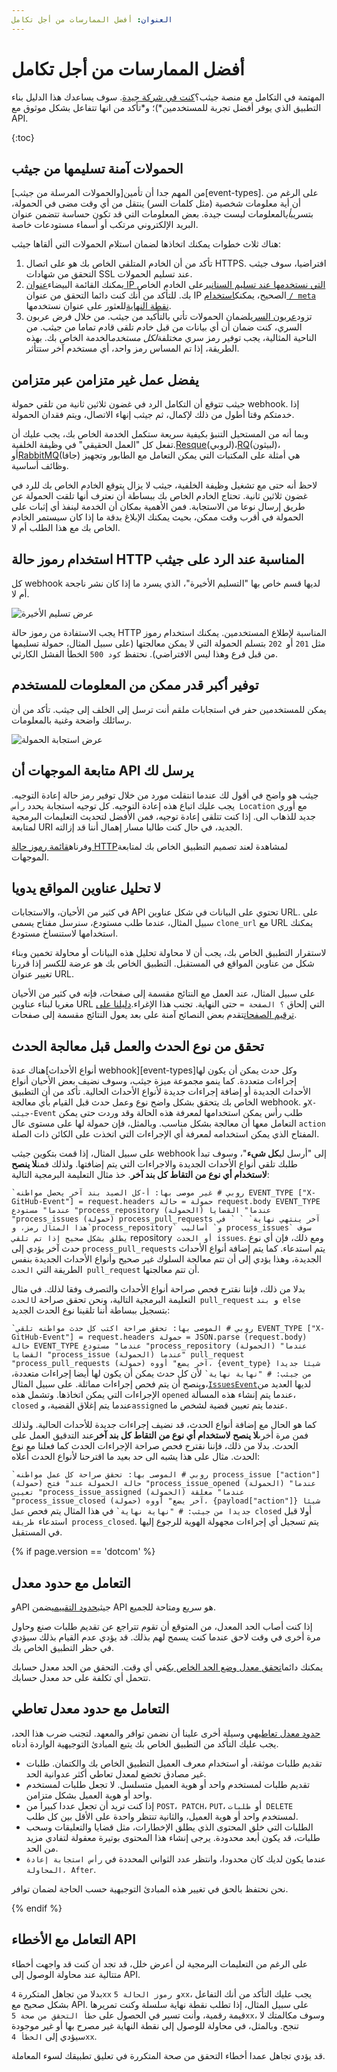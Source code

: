 ```yaml
---
العنوان: أفضل الممارسات من أجل تكامل
---
```


# أفضل الممارسات من أجل تكامل

المهتمة في التكامل مع منصة جيثب؟[كنت في شركة جيدة](https://github.com/integrations). سوف يساعدك هذا الدليل بناء التطبيق الذي يوفر أفضل تجربة للمستخدمين*)؛ و*تأكد من انها تتفاعل بشكل موثوق مع API.

{:toc}

## الحمولات آمنة تسليمها من جيثب

من المهم جدا أن تأمين[والحمولات المرسلة من جيثب][event-types]. على الرغم من أن أية معلومات شخصية (مثل كلمات السر) ينتقل من أي وقت مضى في الحمولة، بتسريب*أي*المعلومات ليست جيدة. بعض المعلومات التي قد تكون حساسة تتضمن عنوان البريد الإلكتروني مرتكب أو أسماء مستودعات خاصة.

هناك ثلاث خطوات يمكنك اتخاذها لضمان استلام الحمولات التي ألقاها جيثب:

1. تأكد من أن الخادم المتلقي الخاص بك هو على اتصال HTTPS. افتراضيا، سوف جيثب التحقق من شهادات SSL عند تسليم الحمولات.
2. يمكنك القائمة البيضاء[عنوان IP التي نستخدمها عند تسليم السنانير](https://help.github.com/articles/what-ip-addresses-does-github-use-that-i-should-whitelist)على الخادم الخاص بك. للتأكد من أنك كنت دائما التحقق من عنوان IP الصحيح، يمكنك[استخدام `/ meta` نقطة النهاية](/v3/meta/#meta)للعثور على عنوان نستخدمها.
3. تزود[عربون السري](/webhooks/securing/)لضمان الحمولات تأتي بالتأكيد من جيثب. من خلال فرض عربون السري، كنت ضمان أن أي بيانات من قبل خادم تلقى قادم تماما من جيثب. من الناحية المثالية، يجب توفير رمز سري مختلفة*لكل مستخدم*الخدمة الخاص بك. بهذه الطريقة، إذا تم المساس رمز واحد، أي مستخدم آخر ستتأثر.

## يفضل عمل غير متزامن عبر متزامن

جيثب تتوقع أن التكامل الرد في غضون ثلاثين ثانية من تلقي حمولة webhook. إذا خدمتكم وقتا أطول من ذلك لإكمال، ثم جيثب إنهاء الاتصال، ويتم فقدان الحمولة.

وبما أنه من المستحيل التنبؤ بكيفية سريعة ستكمل الخدمة الخاص بك، يجب عليك أن تفعل كل "العمل الحقيقي" في وظيفة الخلفية.[Resque](https://github.com/resque/resque/)(لروبي)،[RQ](http://python-rq.org/)(لبيثون)، أو[RabbitMQ](http://www.rabbitmq.com/)(جافا) هي أمثلة على المكتبات التي يمكن التعامل مع الطابور وتجهيز وظائف أساسية.

لاحظ أنه حتى مع تشغيل وظيفة الخلفية، جيثب لا يزال يتوقع الخادم الخاص بك للرد في غضون ثلاثين ثانية. تحتاج الخادم الخاص بك ببساطة أن نعترف أنها تلقت الحمولة عن طريق إرسال نوعا من الاستجابة. فمن الأهمية بمكان أن الخدمة لينفذ أي إثبات على الحمولة في أقرب وقت ممكن، بحيث يمكنك الإبلاغ بدقة ما إذا كان سيستمر الخادم الخاص بك مع هذا الطلب أم لا.

## استخدام رموز حالة HTTP المناسبة عند الرد على جيثب

كل webhook لديها قسم خاص بها "التسليم الأخيرة"، الذي يسرد ما إذا كان نشر ناجحة أم لا.

![عرض تسليم الأخيرة](/assets/images/webhooks_recent_deliveries.png)

يجب الاستفادة من رموز حالة HTTP المناسبة لإطلاع المستخدمين. يمكنك استخدام رموز مثل `201` أو` 202` بتسلم الحمولة التي لا يمكن معالجتها (على سبيل المثال، حمولة تسليمها من قبل فرع وهذا ليس الافتراضي). نحتفظ `كود 500` الخطأ الفشل الكارثي.

## توفير أكبر قدر ممكن من المعلومات للمستخدم

يمكن للمستخدمين حفر في استجابات ملقم أنت ترسل إلى الخلف إلى جيثب. تأكد من أن رسائلك واضحة وغنية بالمعلومات.

![عرض استجابة الحمولة](/assets/images/payload_response_tab.png)

## متابعة الموجهات أن API يرسل لك

جيثب هو واضح في أقول لك عندما انتقلت مورد من خلال توفير رمز حالة إعادة التوجيه. يجب عليك اتباع هذه إعادة التوجيه. كل توجيه استجابة يحدد `رأس Location` مع أوري جديد للذهاب الى. إذا كنت تتلقى إعادة توجيه، فمن الأفضل لتحديث التعليمات البرمجية لمتابعة URI الجديد، في حال كنت طالبا مسار إهمال أننا قد إزالته.

وفرناه[قائمة رموز حالة HTTP](/v3/#http-redirects)لمشاهدة لعند تصميم التطبيق الخاص بك لمتابعة الموجهات.

## لا تحليل عناوين المواقع يدويا

في كثير من الأحيان، والاستجابات API تحتوي على البيانات في شكل عناوين URL. على سبيل المثال، عندما طلب مستودع، سنرسل مفتاح يسمى `clone_url` مع URL يمكنك استخدامها لاستنساخ مستودع.

لاستقرار التطبيق الخاص بك، يجب أن لا محاولة تحليل هذه البيانات أو محاولة تخمين وبناء شكل من عناوين المواقع في المستقبل. التطبيق الخاص بك هو عرضة للكسر إذا قررنا تغيير عنوان URL.

على سبيل المثال، عند العمل مع النتائج مقسمة إلى صفحات، فإنه في كثير من الأحيان مغريا <number> لبناء عناوين URL التي إلحاق `؟ الصفحة =` حتى النهاية. تجنب هذا الإغراء.[دليلنا على ترقيم الصفحات](/guides/traversing-with-pagination)تقدم بعض النصائح آمنة على بعد يعول النتائج مقسمة إلى صفحات.

## تحقق من نوع الحدث والعمل قبل معالجة الحدث

هناك عدة[أنواع الأحداث webhook][event-types]وكل حدث يمكن أن يكون لها إجراءات متعددة. كما ينمو مجموعة ميزة جيثب، وسوف نضيف بعض الأحيان أنواع الأحداث الجديدة أو إضافة إجراءات جديدة لأنواع الأحداث الحالية. تأكد من أن التطبيق الخاص بك يتحقق بشكل واضح نوع وعمل حدث قبل القيام بأي معالجة webhook. و`X-جيثب-Event` طلب رأس يمكن استخدامها لمعرفة هذه الحالة وقد وردت حتى يمكن التعامل معها أن معالجة بشكل مناسب. وبالمثل، فإن حمولة لها على مستوى عال `action` المفتاح الذي يمكن استخدامه لمعرفة أي الإجراءات التي اتخذت على الكائن ذات الصلة.

على سبيل المثال، إذا قمت بتكوين جيثب webhook إلى "أرسل لي**كل شىء**"، وسوف تبدأ طلبك تلقي أنواع الأحداث الجديدة والاجراءات التي يتم إضافتها. ولذلك فمن**لا ينصح لاستخدام أي نوع من التقاط كل بند آخر**. خذ مثال التعليمة البرمجية التالية:

`` `روبي # غير موصى بها: أ-كل الصيد بند آخر يحصل مواطنه EVENT_TYPE ["X-GitHub-Event"] = request.headers حمولة = حالة request.body EVENT_TYPE عندما" مستودع "process_repository (الحمولة) عندما" القضايا "process_issues (حمولة) process_pull_requests آخر ينتهي نهاية` ` `
في هذا المثال رمز، و`process_repository` و` أساليب process_issues` سوف يطلق بشكل صحيح إذا تم تلقي `` repository` أو الحدث issues`. ومع ذلك، فإن أي نوع حدث آخر يؤدي إلى `process_pull_requests` يتم استدعاء. كما يتم إضافة أنواع الأحداث الجديدة، وهذا يؤدي إلى أن تتم معالجة السلوك غير صحيح وأنواع الأحداث الجديدة بنفس الطريقة التي `الحدث pull_request` أن تتم معالجتها.

بدلا من ذلك، فإننا نقترح فحص صراحة أنواع الأحداث والتصرف وفقا لذلك. في مثال التعليمة البرمجية التالية، ونحن تحقق صراحة ل`الحدث pull_request` و` بند else` بتسجيل ببساطة أننا تلقينا نوع الحدث الجديد:

`` `روبي # الموصى بها: تحقق صراحة اكتب كل حدث مواطنه تلقي EVENT_TYPE ["X-GitHub-Event"] = request.headers حمولة = JSON.parse (request.body) حالة EVENT_TYPE عندما" مستودع "process_repository (الحمولة) عندما" القضايا "process_issue (الحمولة) عندما" pull_request "process_pull_requests (حمولة) آخر يضع" أووه، {event_type} شيئا جديدا من جيثب: # "نهاية نهاية` ``
لأن كل حدث يمكن أن يكون لها أيضا إجراءات متعددة، وينصح أن يتم فحص إجراءات مماثلة. على سبيل المثال،[`IssuesEvent`](https://developer.github.com/v3/activity/events/types/#issuesevent)لديها العديد من الإجراءات التي يمكن اتخاذها. وتشمل هذه `opened` عندما يتم إنشاء هذه المسألة،` closed` عندما يتم إغلاق القضية، و`assigned` عندما يتم تعيين قضية لشخص ما.

كما هو الحال مع إضافة أنواع الحدث، قد نضيف إجراءات جديدة للأحداث الحالية. ولذلك فمن مرة أخرى**لا ينصح لاستخدام أي نوع من التقاط كل بند آخر**عند التدقيق العمل على الحدث. بدلا من ذلك، فإننا نقترح فحص صراحة الإجراءات الحدث كما فعلنا مع نوع الحدث. مثال على هذا يشبه الى حد بعيد ما اقترحنا لأنواع الحدث أعلاه:

`` `روبي # الموصى بها: تحقق صراحة كل عمل مواطنه process_issue ["action"] (حمولة) حالة الحمولة عند" فتح "process_issue_opened (الحمولة) عندما" تعيين "process_issue_assigned (الحمولة) عندما" مغلقة "process_issue_closed (حمولة) آخر يضع" أووه، {payload["action"]} شيئا جديدا من جيثب: # "نهاية نهاية` ``
في هذا المثال يتم فحص `عمل closed` أولا قبل استدعاء` طريقة process_closed`. يتم تسجيل أي إجراءات مجهولة الهوية للرجوع إليها في المستقبل.

{% if page.version == 'dotcom' %}

## التعامل مع حدود معدل

وAPI جيثب[حدود التقييم](/v3/#rate-limiting)يضمن API هو سريع ومتاحة للجميع.

إذا كنت أصاب الحد المعدل، من المتوقع أن تقوم تتراجع عن تقديم طلبات صنع وحاول مرة أخرى في وقت لاحق عندما كنت يسمح لهم بذلك. قد يؤدي عدم القيام بذلك سيؤدي في حظر التطبيق الخاص بك.

يمكنك دائما[تحقق معدل وضع الحد الخاص بك](/v3/rate_limit/)في أي وقت. التحقق من الحد معدل حسابك تتحمل أي تكلفة على حد معدل حسابك.

## التعامل مع حدود معدل تعاطي

[حدود معدل تعاطي](/v3/#abuse-rate-limits)هي وسيلة أخرى علينا أن نضمن توافر والمعهد. لتجنب ضرب هذا الحد، يجب عليك التأكد من التطبيق الخاص بك يتبع المبادئ التوجيهية الواردة أدناه.

* تقديم طلبات موثقة، أو استخدام معرف العميل التطبيق الخاص بك والكتمان. طلبات غير مصادق تخضع لمعدل تعاطي أكثر عدوانية الحد.
* تقديم طلبات لمستخدم واحد أو هوية العميل متسلسل. لا تجعل طلبات لمستخدم واحد أو هوية العميل بشكل متزامن.
* إذا كنت تريد أن تجعل عددا كبيرا من `POST`،` PATCH`، `PUT`، أو` طلبات DELETE` لمستخدم واحد أو هوية العميل، والثانية تنتظر واحدة على الأقل بين كل طلب.
* الطلبات التي خلق المحتوى الذي يطلق الإخطارات، مثل قضايا والتعليقات وسحب طلبات، قد يكون أبعد محدودة. يرجى إنشاء هذا المحتوى بوتيرة معقولة لتفادي مزيد من الحد.
* عندما يكون لديك كان محدودا، وانتظر عدد الثواني المحددة في `رأس استجابة إعادة المحاولة، After`.

نحن نحتفظ بالحق في تغيير هذه المبادئ التوجيهية حسب الحاجة لضمان توافر.

{% endif %}

## التعامل مع الأخطاء API

على الرغم من التعليمات البرمجية لن أعرض خلل، قد تجد أن كنت قد واجهت أخطاء متتالية عند محاولة الوصول إلى API.

بدلا من تجاهل المتكررة `4xx` و` رموز الحالة 5xx`، يجب عليك التأكد من أنك التفاعل بشكل صحيح مع API. على سبيل المثال، إذا تطلب نقطة نهاية سلسلة وكنت تمريرها قيمة رقمية، وأنت تسير في الحصول على `خطأ التحقق من صحة 5xx`، وسوف مكالمتك لا تنجح. وبالمثل، في محاولة للوصول إلى نقطة النهاية غير مصرح بها أو غير موجودة سيؤدي إلى `الخطأ 4xx`.

قد يؤدي تجاهل عمدا أخطاء التحقق من صحة المتكررة في تعليق تطبيقك لسوء المعاملة.

[، أنواع الأحداث]: /v3/activity/events/types/
